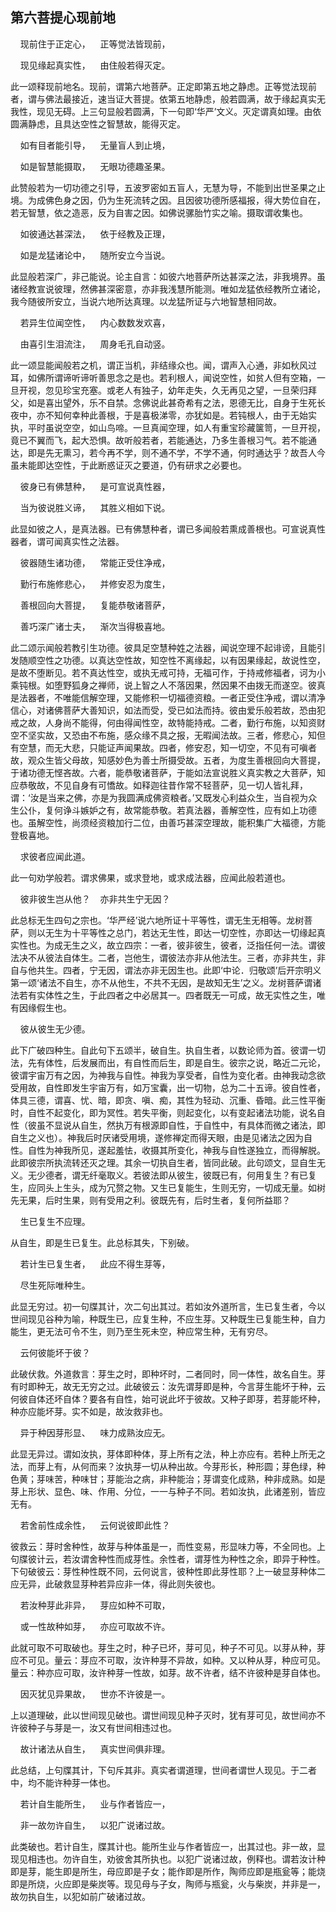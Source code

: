 ## 第六菩提心现前地

&nbsp;&nbsp;&nbsp;&nbsp;现前住于正定心，&nbsp;&nbsp;&nbsp;&nbsp;正等觉法皆现前，

&nbsp;&nbsp;&nbsp;&nbsp;现见缘起真实性，&nbsp;&nbsp;&nbsp;&nbsp;由住般若得灭定。

此一颂释现前地名。现前，谓第六地菩萨。正定即第五地之静虑。正等觉法现前者，谓与佛法最接近，速当证大菩提。依第五地静虑，般若圆满，故于缘起真实无我性，现见无碍。上三句显般若圆满，下一句即‘华严’文义。灭定谓真如理。由依圆满静虑，且具达空性之智慧故，能得灭定。

&nbsp;&nbsp;&nbsp;&nbsp;如有目者能引导，&nbsp;&nbsp;&nbsp;&nbsp;无量盲人到止境，

&nbsp;&nbsp;&nbsp;&nbsp;如是智慧能摄取，&nbsp;&nbsp;&nbsp;&nbsp;无眼功德趣圣果。

此赞般若为一切功德之引导，五波罗密如五盲人，无慧为导，不能到出世圣果之止境。为成佛色身之因，仍为生死流转之因。且因彼功德所感福报，得大势位自在，若无智慧，依之造恶，反为自害之因。如佛说骡胎竹实之喻。摄取谓收集也。

&nbsp;&nbsp;&nbsp;&nbsp;如彼通达甚深法，&nbsp;&nbsp;&nbsp;&nbsp;依于经教及正理，

&nbsp;&nbsp;&nbsp;&nbsp;如是龙猛诸论中，&nbsp;&nbsp;&nbsp;&nbsp;随所安立今当说。

此显般若深广，非己能说。论主自言：如彼六地菩萨所达甚深之法，非我境界。虽诸经教宣说彼理，然佛甚深密意，亦非我浅慧所能测。唯如龙猛依经教所立诸论，我今随彼所安立，当说六地所达真理。以龙猛所证与六地智慧相同故。

&nbsp;&nbsp;&nbsp;&nbsp;若异生位闻空性，&nbsp;&nbsp;&nbsp;&nbsp;内心数数发欢喜，

&nbsp;&nbsp;&nbsp;&nbsp;由喜引生泪流注，&nbsp;&nbsp;&nbsp;&nbsp;周身毛孔自动竖。

此一颂显能闻般若之机，谓正当机，非结缘众也。闻，谓声入心通，非如秋风过耳，如佛所谓谛听谛听善思念之是也。若利根人，闻说空性，如贫人但有空箱，一旦开视，忽见珍宝充塞。或老人有独子，幼年走失，久无再见之望，一旦荣归拜父，如是喜出望外，乐不自禁。念佛说此甚奇希有之法，恩德无比，自身于生死长夜中，亦不知何幸种此善根，于是喜极涕零，亦犹如是。若钝根人，由于无始实执，平时虽说空空，如山鸟啼。一旦真闻空理，如人有重宝珍藏箧笥，一旦开视，竟已不翼而飞，起大恐惧。故听般若者，若能通达，乃多生善根习气。若不能通达，即是先无熏习，若今再不学，则不通不学，不学不通，何时通达乎？故吾人今虽未能即达空性，于此断惑证灭之要道，仍有研求之必要也。

&nbsp;&nbsp;&nbsp;&nbsp;彼身已有佛慧种，&nbsp;&nbsp;&nbsp;&nbsp;是可宣说真性器，

&nbsp;&nbsp;&nbsp;&nbsp;当为彼说胜义谛，&nbsp;&nbsp;&nbsp;&nbsp;其胜义相如下说。

此显如彼之人，是真法器。已有佛慧种者，谓已多闻般若熏成善根也。可宣说真性器者，谓可闻真实性之法器。

&nbsp;&nbsp;&nbsp;&nbsp;彼器随生诸功德，&nbsp;&nbsp;&nbsp;&nbsp;常能正受住净戒，

&nbsp;&nbsp;&nbsp;&nbsp;勤行布施修悲心，&nbsp;&nbsp;&nbsp;&nbsp;并修安忍为度生，

&nbsp;&nbsp;&nbsp;&nbsp;善根回向大菩提，&nbsp;&nbsp;&nbsp;&nbsp;复能恭敬诸菩萨，

&nbsp;&nbsp;&nbsp;&nbsp;善巧深广诸士夫，&nbsp;&nbsp;&nbsp;&nbsp;渐次当得极喜地。

此二颂示闻般若教引生功德。彼具足空慧种姓之法器，闻说空理不起诽谤，且能引发随顺空性之功德。以真达空性故，知空性不离缘起，以有因果缘起，故说性空，是故不堕断见。若不真达性空，或执无戒可持，无福可作，于持戒修福者，诃为小乘钝根。如堕野狐身之禅师，说上智之人不落因果，然因果不由拨无而遂空。彼真是法器者，不唯能信解空理，又能修积一切福德资粮。一者正受住净戒，谓以清净信心，对诸佛菩萨大善知识，如法而受，受已如法而持。彼由爱乐般若故，恐由犯戒之故，人身尚不能得，何由得闻性空，故特能持戒。二者，勤行布施，以知资财空不坚实故，又恐由不布施，感众缘不具之报，无暇闻法故。三者，修悲心，知但有空慧，而无大悲，只能证声闻果故。四者，修安忍，知一切空，不见有可嗔者故，观众生皆父母故，知感妙色为善士所摄受故。五者，为度生善根回向大菩提，于诸功德无悭吝故。六者，能恭敬诸菩萨，于能如法宣说胜义真实教之大菩萨，知应恭敬故，不见自身有可憍故。如释迦往昔作常不轻菩萨，见一切人皆礼拜，谓：‘汝是当来之佛，亦是为我圆满成佛资粮者。’又既发心利益众生，当自视为众生公仆，复何诤斗嫉妒之有，故常能恭敬。若真法器，善解空性，应有如上功德也。虽解空性，尚须经资粮加行二位，由善巧甚深空理故，能积集广大福德，方能登极喜地。

&nbsp;&nbsp;&nbsp;&nbsp;求彼者应闻此道。

此一句劝学般若。谓求佛果，或求登地，或求成法器，应闻此般若道也。

&nbsp;&nbsp;&nbsp;&nbsp;彼非彼生岂从他？&nbsp;&nbsp;&nbsp;&nbsp;亦非共生宁无因？

此总标无生四句之宗也。‘华严经’说六地所证十平等性，谓无生无相等。龙树菩萨，则以无生为十平等性之总门，若达无生性，即达一切空性，亦即达一切缘起真实性也。为成无生之义，故立四宗：一者，彼非彼生，彼者，泛指任何一法。谓彼法决不从彼法自体生。二者，岂他生，谓彼法亦非从他法生。三者，亦非共生，非自与他共生。四者，宁无因，谓法亦非无因生也。此即‘中论．归敬颂’后开宗明义第一颂‘诸法不自生，亦不从他生，不共不无因，是故知无生’之义。龙树菩萨谓诸法若有实体性之生，于此四者之中必居其一。四者既无一可成，故无实性之生，唯有因缘假生也。

&nbsp;&nbsp;&nbsp;&nbsp;彼从彼生无少德。

此下广破四种生。自此句下五颂半，破自生。执自生者，以数论师为首。彼谓一切法，先有体性，后发展而出，有自性而后生，即是自生。彼宗之说，略近二元论，彼谓宇宙万有之因，为神我与自性。神我为享受者，自性为变化者。由神我动念欲受用故，自性即发生宇宙万有，如万宝囊，出一切物，总为二十五谛。彼自性者，体具三德，谓喜、忧、暗，即贪、嗔、痴，其性为轻动、沉重、昏暗。此三性平衡时，自性不起变化，即为冥性。若失平衡，则起变化，以有变起诸法功能，说名自性（彼虽不显说从自生，然执万有根源即自性，于自性中，有具体而微之诸法，即自生之义也）。神我后时厌诸受用境，遂修禅定而得天眼，由是见诸法之因为自性。自性为神我所见，遂起羞怯，收摄其所变化，神我与自性遂独立，而得解脱。此即彼宗所执流转还灭之理。其余一切执自生者，皆同此破。此句颂文，显自生无义。无少德者，谓无纤毫取义。若彼法即从彼生，彼既已有，何用复生？有已复生，应同头上生头，成为冗赘之物。又生已复能生，生则无穷，一切成无量。如树先无果，后时生果，则有受用之利。彼既先有，后时生者，复何所益耶？

&nbsp;&nbsp;&nbsp;&nbsp;生已复生不应理。

从自生，即是生已复生。此总标其失，下别破。

&nbsp;&nbsp;&nbsp;&nbsp;若计生已复生者，&nbsp;&nbsp;&nbsp;&nbsp;此应不得生芽等，

&nbsp;&nbsp;&nbsp;&nbsp;尽生死际唯种生。

此显无穷过。初一句牒其计，次二句出其过。若如汝外道所言，生已复生者，今以世间现见谷种为喻，种既生已，应复生种，不应生芽。又种既生已复能生种，自力能生，更无法可令不生，则乃至生死未空，种应常生种，无有穷尽。

&nbsp;&nbsp;&nbsp;&nbsp;云何彼能坏于彼？

此破伏救。外道救言：芽生之时，即种坏时，二者同时，同一体性，故名自生。芽有时即种无，故无无穷之过。此破彼云：汝先谓芽即是种，今言芽生能坏于种，云何彼自体还坏自体？要各有自性，始可说此坏于彼故。又种子即芽，若芽能坏种，种亦应能坏芽。实不如是，故汝救非也。

&nbsp;&nbsp;&nbsp;&nbsp;异于种因芽形显、&nbsp;&nbsp;&nbsp;&nbsp;味力成熟汝应无。

此显无异过。谓如汝执，芽体即种体，芽上所有之法，种上亦应有。若种上所无之法，而芽上有，从何而来？汝执芽一切从种出故。今芽形长，种形圆；芽色绿，种色黄；芽味苦，种味甘；芽能治之病，非种能治；芽谓变化成熟，种非成熟。如是芽上形状、显色、味、作用、分位，一一与种子不同。若如汝执，此诸差别，皆应无有。

&nbsp;&nbsp;&nbsp;&nbsp;若舍前性成余性，&nbsp;&nbsp;&nbsp;&nbsp;云何说彼即此性？

彼救云：芽时舍种性，故芽与种体虽是一，而性变易，形显味力等，不全同也。上句牒彼计云，若汝谓舍种性而成芽性。余性者，谓芽性为种性之余，即异于种性。下句破彼云：芽性种性既不同，云何说言，彼种性即此芽性耶？上一破显芽种体二应无异，此破救显芽种若异应非一体，得此则失彼也。

&nbsp;&nbsp;&nbsp;&nbsp;若汝种芽此非异，&nbsp;&nbsp;&nbsp;&nbsp;芽应如种不可取，

&nbsp;&nbsp;&nbsp;&nbsp;或一性故种如芽，&nbsp;&nbsp;&nbsp;&nbsp;亦应可取故不许。

此就可取不可取破也。芽生之时，种子已坏，芽可见，种子不可见。以芽从种，芽应不可见。量云：芽应不可取，汝许种芽不异故，如种。又以种从芽，种应可见。量云：种亦应可取，汝许种芽一性故，如芽。故不许者，结不许彼种是芽自体也。

&nbsp;&nbsp;&nbsp;&nbsp;因灭犹见异果故，&nbsp;&nbsp;&nbsp;&nbsp;世亦不许彼是一。

上以道理破，此以世间现见破也。谓世间现见种子灭时，犹有芽可见，故世间亦不许彼种子与芽是一，汝又有世间相违过也。

&nbsp;&nbsp;&nbsp;&nbsp;故计诸法从自生，&nbsp;&nbsp;&nbsp;&nbsp;真实世间俱非理。

此总结，上句牒其计，下句斥其非。真实者谓道理，世间者谓世人现见。于二者中，均不能许种芽一体也。

&nbsp;&nbsp;&nbsp;&nbsp;若计自生能所生，&nbsp;&nbsp;&nbsp;&nbsp;业与作者皆应一，

&nbsp;&nbsp;&nbsp;&nbsp;非一故勿许自生，&nbsp;&nbsp;&nbsp;&nbsp;以犯广说诸过故。

此类破也。若计自生，牒其计也。能所生业与作者皆应一，出其过也。非一故，显现见相违也。勿许自生，劝彼舍其所执也。以犯广说诸过故，例释也。谓若汝计种即是芽，能生即是所生，母应即是子女；能作即是所作，陶师应即是瓶瓮等；能烧即是所烧，火应即是柴炭等。现见母与子女，陶师与瓶瓮，火与柴炭，并非是一，故勿执自生，以犯如前广破诸过故。